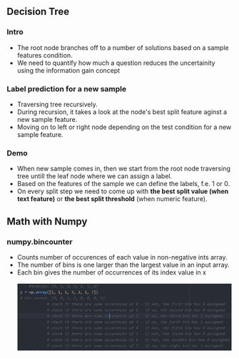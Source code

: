 <h2>Decision Tree</h2>
<h3>Intro</h3>
<ul>
  <li>The root node branches off to a number of solutions based on a sample features condition.</li>
  <li>We need to quantify how much a question reduces the uncertainity using the information gain concept</li>
</ul>

<h3>Label prediction for a new sample</h3>
<ul>
  <li>Traversing tree recursively.</li>
  <li>During recursion, it takes a look at the node's best split feature aginst a new sample feature.</li>
  <li>Moving on to left or right node depending on the test condition for a new sample feature.</li>
</ul>

<h3>Demo</h3>
<ul>
  <li>When new sample comes in, then we start from the root node traversing tree untill the leaf node where we can assign a label.</li>
  <li>Based on the features of the sample we can define the labels, f.e. 1 or 0.</li>
  <li>On every split step we need to come up with <b>the best split value (when text feature)</b> or <b>the best split threshold</b> (when numeric feature).</li>
</ul>


<h2>Math with Numpy</h2>
<h3>numpy.bincounter</h3>
<ul>
  <li>Counts number of occurences of each value in non-negative ints array.</li>
  <li>The number of bins is one larger than the largest value in an input array.</li>
  <li>Each bin gives the number of occurrences of its index value in x</li>
  <br>
  <img src="images/bincounter.JPG">
</ul>
